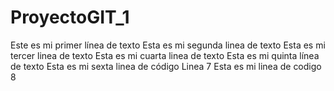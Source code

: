 # ProyectoGIT_1
Este es mi primer línea de texto
Esta es mi segunda linea de texto
Esta es mi tercer linea de texto
Esta es mi cuarta linea de texto
Esta es mi quinta línea de texto
Esta es mi sexta linea de código
Linea 7
Esta es mi linea de codigo 8 
